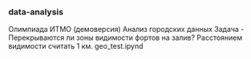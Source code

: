 ### data-analysis
Олимпиада ИТМО (демоверсия)
Анализ городских данных
Задача - Перекрываются ли зоны видимости фортов на залив? Расстоянием видимости считать 1 км.
geo_test.ipynd 
